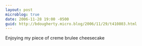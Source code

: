 ```yaml
---
layout: post
microblog: true
date: 2006-11-28 19:00 -0500
guid: http://bdougherty.micro.blog/2006/11/29/t410803.html
---
```

Enjoying my piece of creme brulee cheesecake
